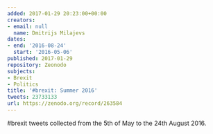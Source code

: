 ```yaml
---
added: 2017-01-29 20:23:00+00:00
creators:
- email: null
  name: Dmitrijs Milajevs
dates:
- end: '2016-08-24'
  start: '2016-05-06'
published: 2017-01-29
repository: Zeonodo
subjects:
- Brexit
- Politics
title: '#brexit: Summer 2016'
tweets: 23733133
url: https://zenodo.org/record/263584
---
```


#brexit tweets collected from the 5th of May to the 24th August 2016.
